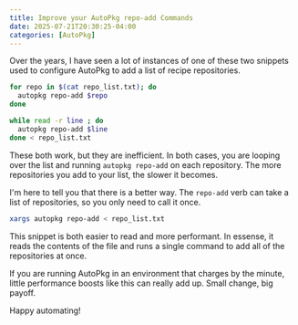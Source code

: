 ```yaml
---
title: Improve your AutoPkg repo-add Commands
date: 2025-07-21T20:30:25-04:00
categories: [AutoPkg]
---
```


Over the years, I have seen a lot of instances of one of these two snippets used to configure AutoPkg to add a list of recipe repositories.

```bash
for repo in $(cat repo_list.txt); do
  autopkg repo-add $repo
done
```

```bash
while read -r line ; do
  autopkg repo-add $line
done < repo_list.txt
```

These both work, but they are inefficient. In both cases, you are looping over the list and running `autopkg repo-add` on each repository. The more repositories you add to your list, the slower it becomes.

I'm here to tell you that there is a better way. The `repo-add` verb can take a list of repositories, so you only need to call it once.

```bash
xargs autopkg repo-add < repo_list.txt
```

This snippet is both easier to read and more performant. In essense, it reads the contents of the file and runs a single command to add all of the repositories at once.

If you are running AutoPkg in an environment that charges by the minute, little performance boosts like this can really add up. Small change, big payoff.

Happy automating!
